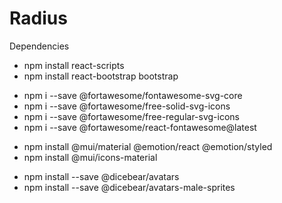 # Radius

Dependencies
- npm install react-scripts
- npm install react-bootstrap bootstrap

<!-- fontawesome icons -->
- npm i --save @fortawesome/fontawesome-svg-core
- npm i --save @fortawesome/free-solid-svg-icons
- npm i --save @fortawesome/free-regular-svg-icons
- npm i --save @fortawesome/react-fontawesome@latest

<!--  -->
- npm install @mui/material @emotion/react @emotion/styled
- npm install @mui/icons-material

<!-- Profile Icons -->
- npm install --save @dicebear/avatars
- npm install --save @dicebear/avatars-male-sprites
